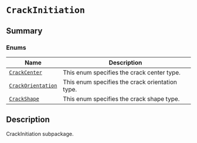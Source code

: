 

# `CrackInitiation`

<a id="summary"></a>

## Summary

### Enums

| Name | Description |
|---------------------------------------------------------------------------------------------------------------------------------------------------|-------------------------------------------------|
| [`CrackCenter`](CrackCenter.md#ansys.mechanical.stubs.v242.Ansys.Mechanical.DataModel.MechanicalEnums.CrackInitiation.CrackCenter)                | This enum specifies the crack center type.      |
| [`CrackOrientation`](CrackOrientation.md#ansys.mechanical.stubs.v242.Ansys.Mechanical.DataModel.MechanicalEnums.CrackInitiation.CrackOrientation) | This enum specifies the crack orientation type. |
| [`CrackShape`](CrackShape.md#ansys.mechanical.stubs.v242.Ansys.Mechanical.DataModel.MechanicalEnums.CrackInitiation.CrackShape)                   | This enum specifies the crack shape type.       |

<a id="description"></a>

## Description

CrackInitiation subpackage.

<!-- !! processed by numpydoc !! -->

